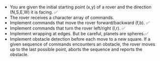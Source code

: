- You are given the initial starting point (x,y) of a rover and the direction (N,S,E,W) it is facing. ✅
- The rover receives a character array of commands. 
- Implement commands that move the rover forward/backward (f,b). ✅
- Implement commands that turn the rover left/right (l,r). ✅
- Implement wrapping at edges. But be careful, planets are spheres.✅
- Implement obstacle detection before each move to a new square. If a given sequence of commands encounters an obstacle, the rover moves up to the last possible point, aborts the sequence and reports the obstacle.